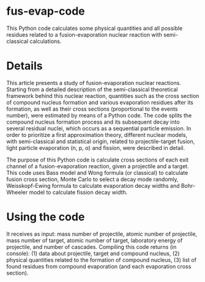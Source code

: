 # fus-evap-code
This Python code calculates some physical quantities and all possible residues related to a fusion-evaporation nuclear reaction with semi-classical calculations.

# Details
This article presents a study of fusion-evaporation nuclear reactions. Starting from a detailed description of the semi-classical theoretical framework behind this nuclear reaction, quantities such as the cross section of compound nucleus formation and various evaporation residues after its formation, as well as their cross sections (proportional to the events number), were estimated by means of a Python code. The code splits the compound nucleus formation process and its subsequent decay into several residual nuclei, which occurs as a sequential particle emission. In order to prioritize a first approximation theory, different nuclear models, with semi-classical and statistical origin, related to projectile-target fusion, light particle evaporation (n, p, $\upalpha$) and fission, were described in detail.

The purpose of this Python code is calculate cross sections of each exit channel of a fusion-evaporation reaction, given a projectile and a target.
This code uses Bass model and Wong formula (or classical) to calculate fusion cross section, Monte Carlo to select a decay mode randomly, Weisskopf-Ewing formula to calculate evaporation decay widths and Bohr-Wheeler model to calculate fission decay width.

# Using the code
It receives as input: mass number of projectile, atomic number of projectile, mass number of target, atomic number of target, laboratory energy of projectile, and number of cascades.
Compiling this code returns (in console): (1) data about projectile, target and compound nucleus, (2) physical quantities related to the formation of compound nucleus, (3) list of found residues from compound evaporation (and each evaporation cross section).
